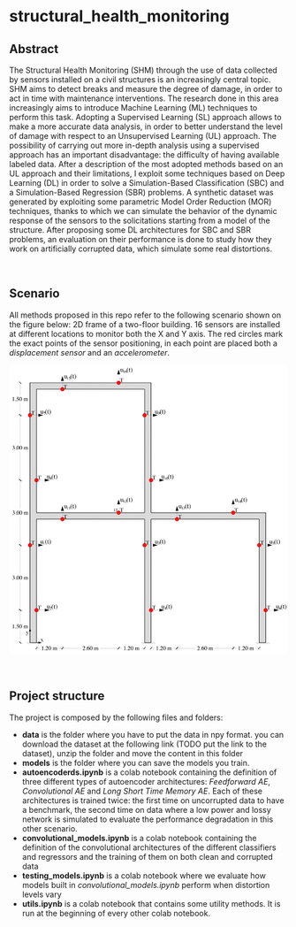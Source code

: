 # **structural_health_monitoring**

## **Abstract**
The Structural Health Monitoring (SHM) through the use of data collected by sensors installed on a civil structures is an increasingly central topic. SHM aims to detect breaks and measure the degree of damage, in order to act in time with maintenance interventions. The research done in this area increasingly aims to introduce Machine Learning (ML) techniques to perform this task.
Adopting a Supervised Learning (SL) approach allows to make a more accurate data analysis, in order to better understand the level of damage with respect to an Unsupervised Learning (UL) approach. The possibility of carrying out more in-depth analysis using a supervised approach has an important disadvantage: the difficulty of having available labeled data. After a description of the most adopted methods based on an UL approach and their limitations, I exploit some techniques based on Deep Learning (DL) in order to solve a Simulation-Based Classification (SBC) and a Simulation-Based Regression (SBR) problems. A synthetic dataset was generated by exploiting some parametric Model Order Reduction (MOR) techniques, thanks to which we can simulate the behavior of the dynamic response of the sensors to the solicitations starting from a model of the structure. After proposing some DL architectures for SBC and SBR problems, an evaluation on their performance is done to study how they work on artificially corrupted data, which simulate some real distortions.

&nbsp;

## **Scenario** 
All methods proposed in this repo refer to the following scenario shown on the figure below: 2D frame of a two-floor building. 16 sensors are installed at different locations to monitor both the X and Y axis. The red circles mark the exact points of the sensor positioning, in each point are placed both a *displacement sensor* and an *accelerometer*.

![plot](./img/Sensors_position.png)

&nbsp;

## **Project structure**
The project is composed by the following files and folders:
* **data** is the folder where you have to put the data in npy format. you can download the dataset at the following link (TODO put the link to the dataset), unzip the folder and move the content in this folder
* **models** is the folder where you can save the models you train.
* **autoencoderds.ipynb** is a colab notebook containing the definition of three different types of autoencoder architectures: *Feedforward AE*, *Convolutional AE* and *Long Short Time Memory AE*. Each of these architectures is trained twice: the first time on uncorrupted data to have a benchmark, the second time on data where a low power and lossy network is simulated to evaluate the performance degradation in this other scenario.
* **convolutional_models.ipynb** is a colab notebook containing the definition of the convolutional architectures of the different classifiers and regressors and the training of them on both clean and corrupted data
* **testing_models.ipynb** is a colab notebook where we evaluate how models built in *convolutional_models.ipynb* perform when distortion levels vary
* **utils.ipynb** is a colab notebook that contains some utility methods. It is run at the beginning of every other colab notebook.

